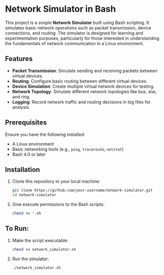 # Network Simulator in Bash

This project is a simple **Network Simulator** built using Bash scripting. It simulates basic network operations such as packet transmission, device connections, and routing. The simulator is designed for learning and experimentation purposes, particularly for those interested in understanding the fundamentals of network communication in a Linux environment.

## Features

- **Packet Transmission**: Simulate sending and receiving packets between virtual devices.
- **Routing**: Configure basic routing between different virtual devices.
- **Device Simulation**: Create multiple virtual network devices for testing.
- **Network Topology**: Simulate different network topologies like bus, star, and ring.
- **Logging**: Record network traffic and routing decisions in log files for analysis.

## Prerequisites

Ensure you have the following installed:

- A Linux environment
- Basic networking tools (e.g., `ping`, `traceroute`, `netstat`)
- Bash 4.0 or later

## Installation

1. Clone this repository to your local machine:

   ```bash
   git clone https://github.com/your-username/network-simulator.git
   cd network-simulator

   ```

2. Give execute permissions to the Bash scripts:
   ```bash
   chmod +x *.sh
   ```

## To Run:

1. Make the script executable:

   ```bash
   chmod +x network_simulator.sh
   ```

2. Run the simulator:
   ```bash
   ./network_simulator.sh
   ```
